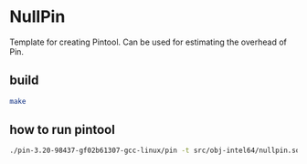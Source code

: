 # NullPin

Template for creating Pintool.
Can be used for estimating the overhead of Pin.

## build

```bash
make
```

## how to run pintool

```bash
./pin-3.20-98437-gf02b61307-gcc-linux/pin -t src/obj-intel64/nullpin.so -- /bin/ls
```
